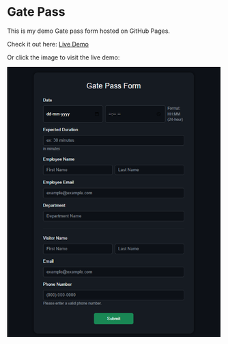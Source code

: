 # Gate Pass

This is my demo Gate pass form hosted on GitHub Pages.

Check it out here: [Live Demo](https://kiruthikasankarr.github.io/Registration-Form/)

Or click the image to visit the live demo:

<a href="https://kiruthikasankarr.github.io/Gate-Pass">
  <img src="Demo.png" alt="Form Screenshot" width="500">
</a>
